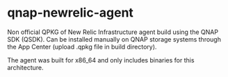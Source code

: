 # qnap-newrelic-agent
Non official QPKG of New Relic Infrastructure agent build using the QNAP SDK (QSDK). 
Can be installed manually on QNAP storage systems through the App Center (upload .qpkg file in build directory).

The agent was built for x86_64 and only includes binaries for this architecture.
